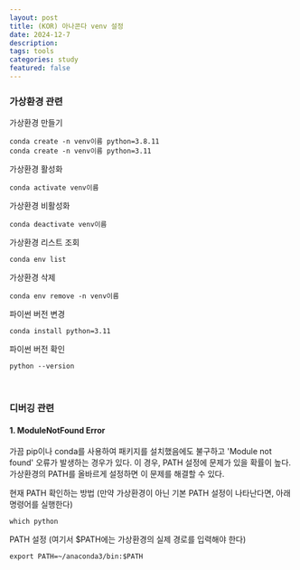 ```yaml
---
layout: post
title: (KOR) 아나콘다 venv 설정
date: 2024-12-7
description:
tags: tools
categories: study
featured: false
---
```


### 가상환경 관련

가상환경 만들기
```
conda create -n venv이름 python=3.8.11
conda create -n venv이름 python=3.11
```

가상환경 활성화
```
conda activate venv이름
```

가상환경 비활성화
```
conda deactivate venv이름
```

가상환경 리스트 조회
```
conda env list
```

가상환경 삭제
```
conda env remove -n venv이름
```

파이썬 버전 변경
```
conda install python=3.11
```

파이썬 버전 확인
```
python --version
```

<br>

### 디버깅 관련

#### 1. ModuleNotFound Error

가끔 pip이나 conda를 사용하여 패키지를 설치했음에도 불구하고 'Module not found' 오류가 발생하는 경우가 있다. 이 경우, PATH 설정에 문제가 있을 확률이 높다. 가상환경의 PATH를 올바르게 설정하면 이 문제를 해결할 수 있다.

현재 PATH 확인하는 방법 (만약 가상환경이 아닌 기본 PATH 설정이 나타난다면, 아래 명령어를 실행한다)
```
which python
```

PATH 설정 (여기서 $PATH에는 가상환경의 실제 경로를 입력해야 한다)
```
export PATH=~/anaconda3/bin:$PATH
```